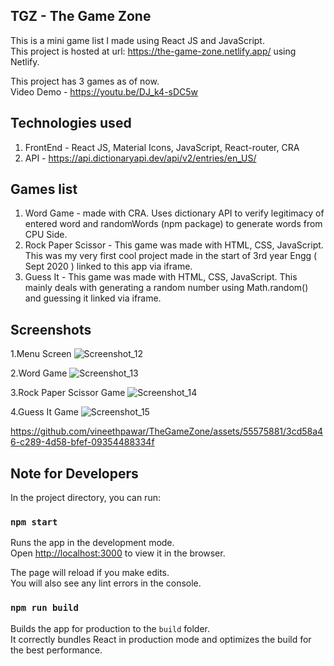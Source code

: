 ## TGZ - The Game Zone

This is a mini game list I made using React JS and JavaScript. \
This project is hosted at url: https://the-game-zone.netlify.app/ using Netlify. 

This project has 3 games as of now.\
Video Demo - https://youtu.be/DJ_k4-sDC5w

## Technologies used

1. FrontEnd - React JS, Material Icons, JavaScript, React-router, CRA
2. API - https://api.dictionaryapi.dev/api/v2/entries/en_US/<word>


## Games list

1. Word Game - made with CRA. Uses dictionary API to verify legitimacy of entered word and randomWords (npm package) to generate words from CPU Side.
2. Rock Paper Scissor - This game was made with HTML, CSS, JavaScript. This was my very first cool project made in the start of 3rd year Engg ( Sept 2020 ) linked to this app via iframe.
3. Guess It - This game was made with HTML, CSS, JavaScript. This mainly deals with generating a random number using Math.random() and guessing it linked via iframe. 




## Screenshots
1.Menu Screen
![Screenshot_12](https://user-images.githubusercontent.com/55575881/128611821-2984c73a-a14c-4734-804e-e1a3c4e64760.png)

2.Word Game
![Screenshot_13](https://user-images.githubusercontent.com/55575881/128611834-d651b9e9-5b6f-445a-80ae-3a8d231e83b2.png)

3.Rock Paper Scissor Game
![Screenshot_14](https://user-images.githubusercontent.com/55575881/128611845-f1e68d7d-4d79-4772-a4c9-c88946ff1d65.png)

4.Guess It Game
![Screenshot_15](https://user-images.githubusercontent.com/55575881/128611868-678d5157-2b73-4754-93ce-5339056843b2.png)


https://github.com/vineethpawar/TheGameZone/assets/55575881/3cd58a46-c289-4d58-bfef-09354488334f


## Note for Developers

In the project directory, you can run:

### `npm start`

Runs the app in the development mode.\
Open [http://localhost:3000](http://localhost:3000) to view it in the browser.

The page will reload if you make edits.\
You will also see any lint errors in the console.


### `npm run build`

Builds the app for production to the `build` folder.\
It correctly bundles React in production mode and optimizes the build for the best performance.





